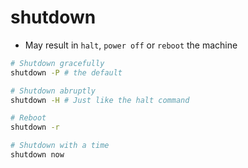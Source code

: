 # shutdown

- May result in `halt`, `power off` or `reboot` the machine

```sh
# Shutdown gracefully
shutdown -P # the default

# Shutdown abruptly
shutdown -H # Just like the halt command

# Reboot
shutdown -r

# Shutdown with a time
shutdown now
```
